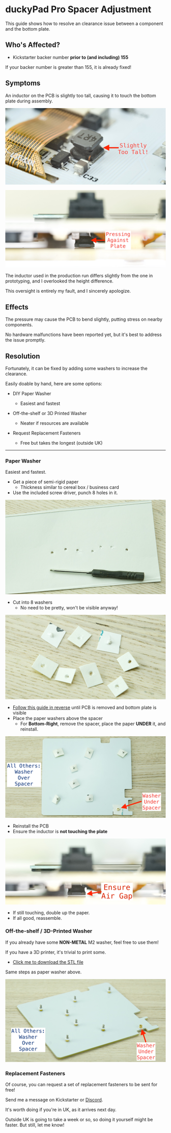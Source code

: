 # duckyPad Pro Spacer Adjustment

This guide shows how to resolve an clearance issue between a component and the bottom plate.

## Who's Affected?

* Kickstarter backer number **prior to (and including) 155**

If your backer number is greater than 155, it is already fixed!

## Symptoms

An inductor on the PCB is slightly too tall, causing it to touch the bottom plate during assembly.

![Alt text](../resources/photos/fix/inductor.jpeg)

![Alt text](../resources/photos/fix/touch.jpeg)

The inductor used in the production run differs slightly from the one in prototyping, and I overlooked the height difference.

This oversight is entirely my fault, and I sincerely apologize.

## Effects

The pressure may cause the PCB to bend slightly, putting stress on nearby components.

No hardware malfunctions have been reported yet, but it's best to address the issue promptly.

## Resolution

Fortunately, it can be fixed by adding some washers to increase the clearance.

Easily doable by hand, here are some options:

* DIY Paper Washer

	* Easiest and fastest

* Off-the-shelf or 3D Printed Washer

	* Neater if resources are available

* Request Replacement Fasteners

	* Free but takes the longest (outside UK)

---------

### Paper Washer

Easiest and fastest.

* Get a piece of semi-rigid paper 
	* Thickness similar to cereal box / business card
* Use the included screw driver, punch 8 holes in it.

![Alt text](../resources/photos/fix/punch.jpeg)

* Cut into 8 washers
	* No need to be pretty, won't be visible anyway!

![Alt text](../resources/photos/fix/cut.jpeg)

* [Follow this guide in reverse](troubleshooting.md) until PCB is removed and bottom plate is visible
* Place the paper washers above the spacer
	* For **Bottom-Right**, remove the spacer, place the paper **UNDER** it, and reinstall.

![Alt text](../resources/photos/fix/wash.jpeg)

* Reinstall the PCB
* Ensure the inductor is **not touching the plate**

![Alt text](../resources/photos/fix/gap.jpeg)

* If still touching, double up the paper.
* If all good, reassemble.

### Off-the-shelf / 3D-Printed Washer

If you already have some **NON-METAL** M2 washer, feel free to use them!

If you have a 3D printer, it's trivial to print some.

* [Click me to download the STL file](../resources/photos/fix/dpp_washer.stl)

Same steps as paper washer above.

![Alt text](../resources/photos/fix/3d.jpeg)

### Replacement Fasteners

Of course, you can request a set of replacement fasteners to be sent for free!

Send me a message on Kickstarter or [Discord](https://discord.gg/4sJCBx5).

It's worth doing if you're in UK, as it arrives next day.

Outside UK is going to take a week or so, so doing it yourself might be faster. But still, let me know!






